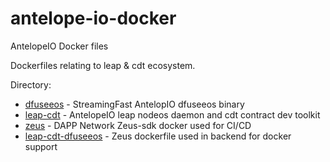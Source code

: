 # antelope-io-docker
AntelopeIO Docker files

Dockerfiles relating to leap & cdt ecosystem.

Directory:
- [dfuseeos](https://hub.docker.com/r/natpdev/dfuseeos) - StreamingFast AntelopIO dfuseeos binary
- [leap-cdt](https://hub.docker.com/r/natpdev/leap-cdt) - AntelopeIO leap nodeos daemon and cdt contract dev toolkit
- [zeus](https://hub.docker.com/r/natpdev/zeus) - DAPP Network Zeus-sdk docker used for CI/CD
- [leap-cdt-dfuseeos](https://hub.docker.com/r/natpdev/leap-cdt-dfuseeos) - Zeus dockerfile used in backend for docker support